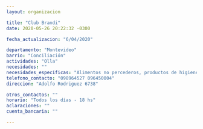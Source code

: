 ```yaml
---
layout: organizacion

title: "Club Brandi"
date: 2020-05-26 20:22:32 -0300

fecha_actualizacion: "6/04/2020"

departamento: "Montevideo"
barrio: "Conciliación"
actividades: "Olla"
necesidades: ""
necesidades_especificas: "Alimentos no percederos, productos de higiene y limpieza"
telefono_contacto: "098964527 096450004"
direccion: "Adolfo Rodriguez 6738"

otros_contactos: ""
horario: "Todos los días - 18 hs"
aclaraciones: ""
cuenta_bancaria: ""

---
```

